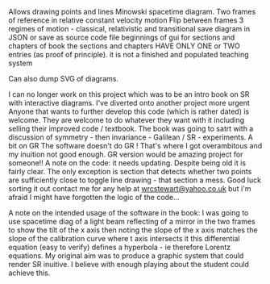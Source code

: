 Allows drawing points and lines Minowski spacetime diagram.
Two frames of reference in relative constant velocity motion
Flip between frames
3 regimes of motion - classical, relativistic and transitional
save diagram in JSON
or save as source code file
beginnings of gui for sections and chapters of book
the sections and chapters HAVE ONLY ONE or TWO entries (as proof of principle).
it is not a finished and populated teaching system

Can also dump SVG of diagrams.

I can no longer work on this project which was to be an intro book on SR with interactive diagrams.
I've diverted onto another project more urgent
Anyone that wants to further develop this code (which is rather dated) is welcome.
They are welcome to do whatever they want with it including selling their improved code / textbook.
The book was going to satrt with a discussion of symmetry - then invariance - Galilean / SR - experiments. A bit on GR
The software doesn't do GR ! That's where I got overambitous and my inuition not good enough. 
GR version would be amazing project for someone!!
A note on the code: it needs updating.
Despite being old it is fairly clear.
The only exception is section that detects whether two points are sufficiently close to toggle line drawing - that section a mess.
Good luck sorting it out
contact me for any help at wrcstewart@yahoo.co.uk
but i'm afraid I might have forgotten the logic of the code...

A note on the intended usage of the software in the book:
I was going to use spacetime diag of a light beam reflecting of a mirror in the two frames to show the 
tilt of the x axis
then noting the slope of the x axis matches the slope of the calibration curve where t axis intersects it this differential equation (easy to verify) defines a hyperbola - ie therefore Lorentz equations.
My original aim was to produce a graphic system that could render SR inuitive.
I believe with enough playing about the student could achieve this.
